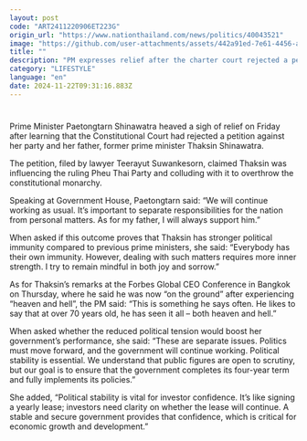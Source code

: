 ```yaml
---
layout: post
code: "ART2411220906ET223G"
origin_url: "https://www.nationthailand.com/news/politics/40043521"
image: "https://github.com/user-attachments/assets/442a91ed-7e61-4456-a8d4-7d9a577b583e"
title: ""
description: "PM expresses relief after the charter court rejected a petition against her father and Pheu Thai Party, and says her government is committed to the nation’s progress"
category: "LIFESTYLE"
language: "en"
date: 2024-11-22T09:31:16.883Z
---
```


# 









Prime Minister Paetongtarn Shinawatra heaved a sigh of relief on Friday after learning that the Constitutional Court had rejected a petition against her party and her father, former prime minister Thaksin Shinawatra.

The petition, filed by lawyer Teerayut Suwankesorn, claimed Thaksin was influencing the ruling Pheu Thai Party and colluding with it to overthrow the constitutional monarchy.

Speaking at Government House, Paetongtarn said: “We will continue working as usual. It’s important to separate responsibilities for the nation from personal matters. As for my father, I will always support him.”

When asked if this outcome proves that Thaksin has stronger political immunity compared to previous prime ministers, she said: “Everybody has their own immunity. However, dealing with such matters requires more inner strength. I try to remain mindful in both joy and sorrow.”

As for Thaksin’s remarks at the Forbes Global CEO Conference in Bangkok on Thursday, where he said he was now “on the ground” after experiencing “heaven and hell”, the PM said: “This is something he says often. He likes to say that at over 70 years old, he has seen it all – both heaven and hell.”

When asked whether the reduced political tension would boost her government’s performance, she said: “These are separate issues. Politics must move forward, and the government will continue working. Political stability is essential. We understand that public figures are open to scrutiny, but our goal is to ensure that the government completes its four-year term and fully implements its policies.”

She added, “Political stability is vital for investor confidence. It’s like signing a yearly lease; investors need clarity on whether the lease will continue. A stable and secure government provides that confidence, which is critical for economic growth and development.”